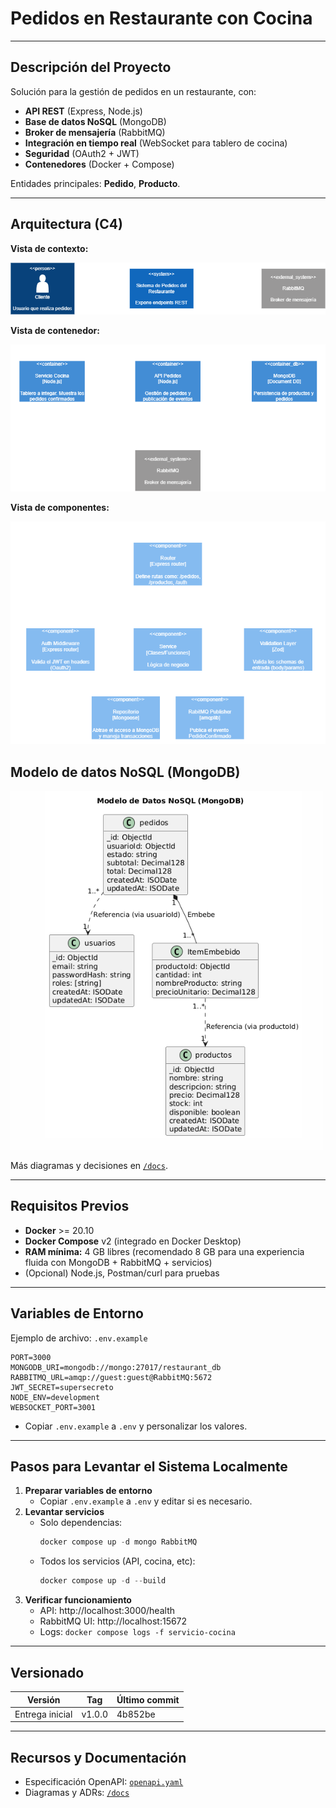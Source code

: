 # Pedidos en Restaurante con Cocina

---

## Descripción del Proyecto

Solución para la gestión de pedidos en un restaurante, con:

- **API REST** (Express, Node.js)
- **Base de datos NoSQL** (MongoDB)
- **Broker de mensajería** (RabbitMQ)
- **Integración en tiempo real** (WebSocket para tablero de cocina)
- **Seguridad** (OAuth2 + JWT)
- **Contenedores** (Docker + Compose)

Entidades principales: **Pedido**, **Producto**.

---

## Arquitectura (C4)

**Vista de contexto:**

![C4 - Contexto](docs/c4/c4-context.png)

**Vista de contenedor:**

![C4 - Arquitectura de alto nivel](docs/c4/c4-container.png)

**Vista de componentes:**

![C4 - Componentes](docs/c4/c4-component.png)



## Modelo de datos NoSQL (MongoDB)

![Modelo de datos NoSQL](docs/nosql-schema.png)

Más diagramas y decisiones en [`/docs`](./docs).

---

## Requisitos Previos

- **Docker** >= 20.10
- **Docker Compose** v2 (integrado en Docker Desktop)
- **RAM mínima:** 4 GB libres (recomendado 8 GB para una experiencia fluida con MongoDB + RabbitMQ + servicios)
- (Opcional) Node.js, Postman/curl para pruebas

---

## Variables de Entorno

Ejemplo de archivo: `.env.example`

```env
PORT=3000
MONGODB_URI=mongodb://mongo:27017/restaurant_db
RABBITMQ_URL=amqp://guest:guest@RabbitMQ:5672
JWT_SECRET=supersecreto
NODE_ENV=development
WEBSOCKET_PORT=3001
```

- Copiar `.env.example` a `.env` y personalizar los valores.

---

## Pasos para Levantar el Sistema Localmente

1. **Preparar variables de entorno**
   - Copiar `.env.example` a `.env` y editar si es necesario.
2. **Levantar servicios**
   - Solo dependencias:
     ```powershell
     docker compose up -d mongo RabbitMQ
     ```
   - Todos los servicios (API, cocina, etc):
     ```powershell
     docker compose up -d --build
     ```
3. **Verificar funcionamiento**
   - API: http://localhost:3000/health
   - RabbitMQ UI: http://localhost:15672
   - Logs: `docker compose logs -f servicio-cocina`

---

## Versionado

| Versión         | Tag    | Último commit |
| --------------- | ------ | ------------- |
| Entrega inicial | v1.0.0 | 4b852be       |

---

## Recursos y Documentación

- Especificación OpenAPI: [`openapi.yaml`](./openapi.yaml)
- Diagramas y ADRs: [`/docs`](./docs)
